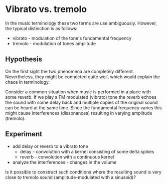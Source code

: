 # Vibrato vs. tremolo

In the music terminology these two terms are use ambiguously. However, the typical distinction is as follows:

- vibrato - modulation of the tone's fundamental frequency
- tremolo - modulation of tones amplitude

## Hypothesis

On the first sight the two phenomena are completely different. Nevertheless, they might be connected quite well, which would explain the chaos in terminology.

Consider a common situation when music is performed in a place with some reverb. If we play a FM modulated (vibrato) tone the reverb echoes the sound with some delay back and multiple copies of the original sound can be heard at the same time. Since the fundamental frequency varies this might cause interferences (dissonances) resulting in varying amplitude (tremolo).

## Experiment

- add delay or reverb to a vibrato tone
  - delay - convolution with a kernel consisting of some delta spikes
  - reverb - convolution with a continuous kernel
- analyze the interferences - changes in the volume

Is it possible to construct such conditions where the resulting sound is very close to tremolo sound (amplitude-modulated with a sinusoid)?
